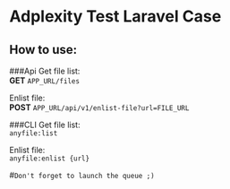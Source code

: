# Adplexity Test Laravel Case
## How to use:
###Api
Get file list:<br>
**GET** `APP_URL/files`

Enlist file:<br>
**POST** `APP_URL/api/v1/enlist-file?url=FILE_URL`

###CLI
Get file list:<br>
`anyfile:list`

Enlist file:<br>
`anyfile:enlist {url}`

#`Don't forget to launch the queue ;)`
